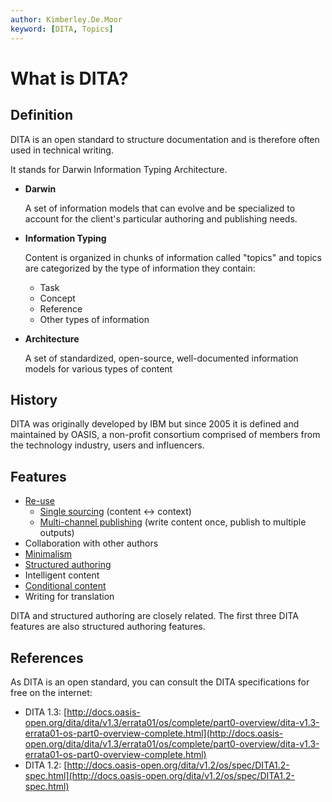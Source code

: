 ```yaml
---
author: Kimberley.De.Moor
keyword: [DITA, Topics]
---
```


# What is DITA?

## Definition

DITA is an open standard to structure documentation and is therefore often used in technical writing.

It stands for Darwin Information Typing Architecture.

-   **Darwin**

    A set of information models that can evolve and be specialized to account for the client's particular authoring and publishing needs.

-   **Information Typing**

    Content is organized in chunks of information called "topics" and topics are categorized by the type of information they contain:

    -   Task
    -   Concept
    -   Reference
    -   Other types of information
-   **Architecture**

    A set of standardized, open-source, well-documented information models for various types of content


## History

DITA was originally developed by IBM but since 2005 it is defined and maintained by OASIS, a non-profit consortium comprised of members from the technology industry, users and influencers.

## Features

-   [Re-use](co_why_reuse_content.md)
    -   [Single sourcing](co_single_sourcing.md) \(content ↔ context\)
    -   [Multi-channel publishing](co_multichannel_publishing.md) \(write content once, publish to multiple outputs\)
-   Collaboration with other authors
-   [Minimalism](co_minimalism.md)
-   [Structured authoring](co_structured_authoring.md)
-   Intelligent content
-   [Conditional content](co_what_is_conditional_processing.md)
-   Writing for translation

DITA and structured authoring are closely related. The first three DITA features are also structured authoring features.

## References

As DITA is an open standard, you can consult the DITA specifications for free on the internet:

-   DITA 1.3: [http://docs.oasis-open.org/dita/dita/v1.3/errata01/os/complete/part0-overview/dita-v1.3-errata01-os-part0-overview-complete.html](http://docs.oasis-open.org/dita/dita/v1.3/errata01/os/complete/part0-overview/dita-v1.3-errata01-os-part0-overview-complete.html)
-   DITA 1.2: [http://docs.oasis-open.org/dita/v1.2/os/spec/DITA1.2-spec.html](http://docs.oasis-open.org/dita/v1.2/os/spec/DITA1.2-spec.html)

